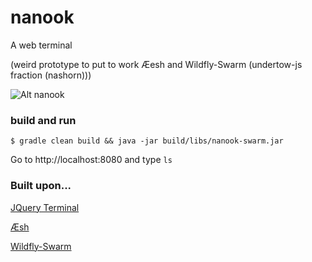 # nanook

A web terminal

(weird prototype to put to work Æesh and Wildfly-Swarm (undertow-js fraction (nashorn))) 

![Alt nanook](https://raw.githubusercontent.com/aeshell/nanook/master/nanook.png)

### build and run

```
$ gradle clean build && java -jar build/libs/nanook-swarm.jar
```

Go to http://localhost:8080 and type `ls`

### Built upon...

[JQuery Terminal](http://terminal.jcubic.pl/)

[Æsh](https://github.com/aeshell/aesh)

[Wildfly-Swarm](https://github.com/wildfly-swarm/)